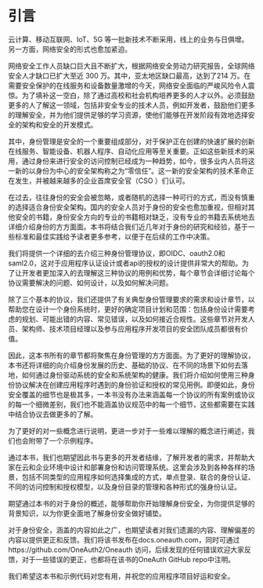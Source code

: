 # 引言



云计算、移动互联网、IoT、5G 等一批新技术不断采用，线上的业务与日俱增。另一方面，网络安全的形式也愈加紧迫。

网络安全工作人员缺口巨大且不断扩大，根据网络安全劳动力研究报告，全球网络安全人才缺口已扩大至近 300 万。其中，亚太地区缺口最高，达到了214 万。在需要安全保护的在线服务和设备数量激增的今天，网络安全面临的严峻风险令人震惊。为了填补这一空白，除了通过高校和社会机构培养更多的人才以外。必须鼓励更多的人了解这一领域，包括非安全专业的技术人员，例如开发者，鼓励他们更多的理解安全，并为他们提供足够的学习资源，使他们能够在开发阶段有效地选择安全的架构和安全的开发模式。

其中，身份管理是安全的一个重要组成部分，对于保护正在创建的快速扩展的创新在线服务、智能设备、机器人程序、自动化应用等至关重要。正如这些新技术的采用，通过身份来进行安全的访问控制已经成为一种趋势，如今，很多业内人员将这一新的以身份为中心的安全架构称之为“零信任”。这一新的安全架构的技术革命正在发生，并被越来越多的企业首席安全官（CSO ）们认可。

在过去，往往身份的安全会被忽略，或者随机的选择一种可行的方式，而没有慎重的选择适合身份安全架构。国内的安全人员对于身份的安全也愈加重视，但相对其他安全的书籍，身份安全方向的专业的书籍相对缺乏，没有专业的书籍去系统地去详细介绍身份的方方面面。本书将结合我们近几年对于身份的研究和经验，基于一些标准和最佳实践给予读者更多参考，以便于在后续的工作中决策。

我们将提供一个详细的去介绍三种身份管理协议，即OIDC、oauth2.0和saml2.0，这对于应用程序认证设计或者api的授权的设计提供非常大的帮助。为了让开发者更加深入的去理解这三种协议的用例和优势，每个章节会详细讨论每个协议需要解决的问题、如何设计，以及如何解决问题。

除了三个基本的协议，我们还提供了有关典型身份管理要求的需求和设计章节，以帮助您在设计一个身份系统时，更好的确定项目计划和范围：包括身份设计需要考虑的规划、可能出错的内容、常见错误，以及如何接近合规性。这些章节对开发人员、架构师、技术项目经理以及参与应用程序开发项目的安全团队成员都很有价值。

因此，这本书所有的章节都将聚焦在身份管理的方方面面。为了更好的理解协议，本书还将详细的向介绍身份发展的历史、基础的协议、在不同的场景下如何去落地，如何通过身份驱动系统的安全和系统架构的健康。我们将介绍如何使用三种身份协议解决在创建应用程序时遇到的身份验证和授权的常见用例。即便如此，身份安全覆盖的细节也是极其多，一本书没有办法来涵盖每一个协议的所有案例或协议的每一个细微差别，我们也不能涵盖协议规范中的每一个细节，这些都需要在实践中结合协议去做更多的了解。

为了更好的对一些概念进行说明，更进一步对于一些难以理解的概念进行阐述，我们也会附带了一个示例程序。

通过本书，我们也期望因此书与更多的开发者结缘，了解开发者的需求，并帮助大家在云和企业环境中设计和部署身份和访问管理系统。这里会涉及到各种各样的场景，包括不同类型的应用程序如何选择集成的方式，单点登录、联合的身份认证、不同的访问控制和授权模型，以及身份目录的管理和各种形式的强身份认证。

期望通过本书的对于身份的概述，能够帮助你开始理解身份安全，为你提供足够的背景知识，以为你更全面地了解身份安全做好铺垫。

对于身份安全，涵盖的内容如此之广，也期望读者对我们遗漏的内容、理解偏差的内容以提供更正和反馈。我们将该书发布在docs.oneauth.com，同时可通过https://github.com/OneAuth2/Oneauth 访问，后续发现的任何错误欢迎大家反馈，对于一些错误的更正，也都将在该书的OneAuth GitHub repo中注明。

我们希望这本书和示例代码对您有用，并祝您的应用程序项目好运和安全。

